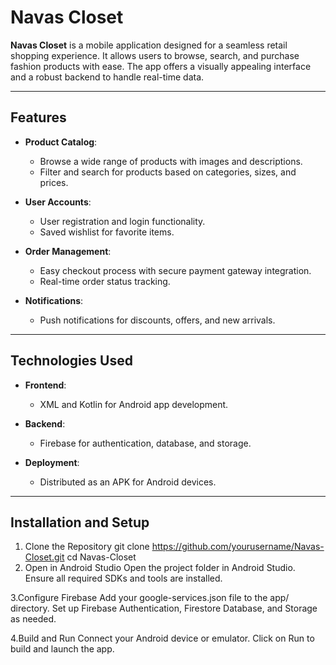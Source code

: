 # Navas Closet

**Navas Closet** is a mobile application designed for a seamless retail shopping experience. It allows users to browse, search, and purchase fashion products with ease. The app offers a visually appealing interface and a robust backend to handle real-time data.

---

## Features

- **Product Catalog**:
  - Browse a wide range of products with images and descriptions.
  - Filter and search for products based on categories, sizes, and prices.

- **User Accounts**:
  - User registration and login functionality.
  - Saved wishlist for favorite items.

- **Order Management**:
  - Easy checkout process with secure payment gateway integration.
  - Real-time order status tracking.

- **Notifications**:
  - Push notifications for discounts, offers, and new arrivals.

---

## Technologies Used

- **Frontend**:
  - XML and Kotlin for Android app development.

- **Backend**:
  - Firebase for authentication, database, and storage.

- **Deployment**:
  - Distributed as an APK for Android devices.

---

## Installation and Setup

1. Clone the Repository
   git clone https://github.com/yourusername/Navas-Closet.git
   cd Navas-Closet
2. Open in Android Studio
  Open the project folder in Android Studio.
  Ensure all required SDKs and tools are installed.

3.Configure Firebase
  Add your google-services.json file to the app/ directory.
  Set up Firebase Authentication, Firestore Database, and Storage as needed.
  
4.Build and Run
  Connect your Android device or emulator.
  Click on Run to build and launch the app.
